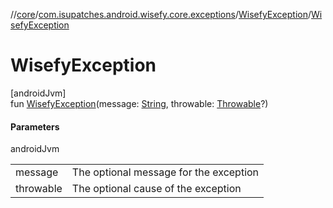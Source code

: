 //[core](../../../index.md)/[com.isupatches.android.wisefy.core.exceptions](../index.md)/[WisefyException](index.md)/[WisefyException](-wisefy-exception.md)

# WisefyException

[androidJvm]\
fun [WisefyException](-wisefy-exception.md)(message: [String](https://kotlinlang.org/api/latest/jvm/stdlib/kotlin/-string/index.html), throwable: [Throwable](https://kotlinlang.org/api/latest/jvm/stdlib/kotlin/-throwable/index.html)?)

#### Parameters

androidJvm

| | |
|---|---|
| message | The optional message for the exception |
| throwable | The optional cause of the exception |
